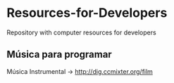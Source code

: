 # Resources-for-Developers
Repository with computer resources for developers

## Música para programar
Música Instrumental -> http://dig.ccmixter.org/film